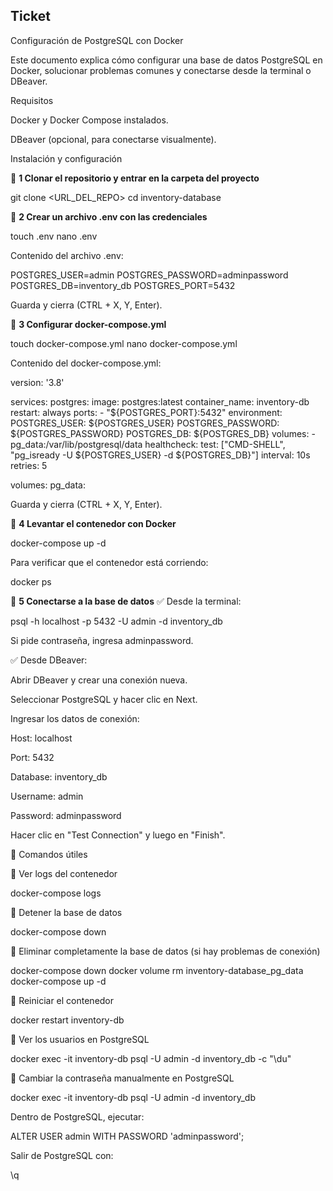 ## Ticket
Configuración de PostgreSQL con Docker

Este documento explica cómo configurar una base de datos PostgreSQL en Docker, solucionar problemas comunes y conectarse desde la terminal o DBeaver.

Requisitos

Docker y Docker Compose instalados.

DBeaver (opcional, para conectarse visualmente).

Instalación y configuración

🔹 **1 Clonar el repositorio y entrar en la carpeta del proyecto**

git clone <URL_DEL_REPO>
cd inventory-database

🔹 **2 Crear un archivo .env con las credenciales**

touch .env
nano .env

 Contenido del archivo .env:

POSTGRES_USER=admin
POSTGRES_PASSWORD=adminpassword
POSTGRES_DB=inventory_db
POSTGRES_PORT=5432

Guarda y cierra (CTRL + X, Y, Enter).

🔹 **3 Configurar docker-compose.yml**

touch docker-compose.yml
nano docker-compose.yml

 Contenido del docker-compose.yml:

version: '3.8'

services:
  postgres:
    image: postgres:latest
    container_name: inventory-db
    restart: always
    ports:
      - "${POSTGRES_PORT}:5432"
    environment:
      POSTGRES_USER: ${POSTGRES_USER}
      POSTGRES_PASSWORD: ${POSTGRES_PASSWORD}
      POSTGRES_DB: ${POSTGRES_DB}
    volumes:
      - pg_data:/var/lib/postgresql/data
    healthcheck:
      test: ["CMD-SHELL", "pg_isready -U ${POSTGRES_USER} -d ${POSTGRES_DB}"]
      interval: 10s
      retries: 5

volumes:
  pg_data:

Guarda y cierra (CTRL + X, Y, Enter).

🔹 **4 Levantar el contenedor con Docker**

docker-compose up -d

Para verificar que el contenedor está corriendo:

docker ps

🔹 **5 Conectarse a la base de datos**
✅ Desde la terminal:

psql -h localhost -p 5432 -U admin -d inventory_db

Si pide contraseña, ingresa adminpassword.

✅ Desde DBeaver:

Abrir DBeaver y crear una conexión nueva.

Seleccionar PostgreSQL y hacer clic en Next.

Ingresar los datos de conexión:

Host: localhost

Port: 5432

Database: inventory_db

Username: admin

Password: adminpassword

Hacer clic en "Test Connection" y luego en "Finish".

🔄 Comandos útiles

🔹 Ver logs del contenedor

docker-compose logs

🔹 Detener la base de datos

docker-compose down

🔹 Eliminar completamente la base de datos (si hay problemas de conexión)

docker-compose down
docker volume rm inventory-database_pg_data
docker-compose up -d

🔹 Reiniciar el contenedor

docker restart inventory-db

🔹 Ver los usuarios en PostgreSQL

docker exec -it inventory-db psql -U admin -d inventory_db -c "\du"

🔹 Cambiar la contraseña manualmente en PostgreSQL

docker exec -it inventory-db psql -U admin -d inventory_db

Dentro de PostgreSQL, ejecutar:

ALTER USER admin WITH PASSWORD 'adminpassword';

Salir de PostgreSQL con:

\q
